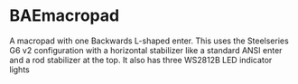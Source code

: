 # BAEmacropad
A macropad with one Backwards L-shaped enter. This uses the Steelseries G6 v2 configuration with a horizontal stabilizer like a standard ANSI enter and a rod stabilizer at the top. It also has three WS2812B LED indicator lights
